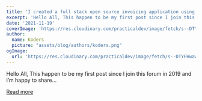 ```yaml
---
title: 'I created a full stack open source invoicing application using the MERN stack'
excerpt: 'Hello All, This happen to be my first post since I join this forum in 2019 and I’m happy to share...'
date: '2021-11-19'
coverImage: 'https://res.cloudinary.com/practicaldev/image/fetch/s--DTYFHwaw--/c_imagga_scale,f_auto,fl_progressive,h_420,q_auto,w_1000/https://dev-to-uploads.s3.amazonaws.com/uploads/articles/le7gdmp2hjalcxmyk0el.png'
author:
  name: Koders
  picture: "assets/blog/authors/koders.png"
ogImage:
  url: 'https://res.cloudinary.com/practicaldev/image/fetch/s--DTYFHwaw--/c_imagga_scale,f_auto,fl_progressive,h_420,q_auto,w_1000/https://dev-to-uploads.s3.amazonaws.com/uploads/articles/le7gdmp2hjalcxmyk0el.png'
---
```


Hello All, This happen to be my first post since I join this forum in 2019 and I’m happy to share...

[Read more](https://dev.to/panshak/i-created-a-full-stack-invoicing-application-using-the-mern-stack-27mp)
